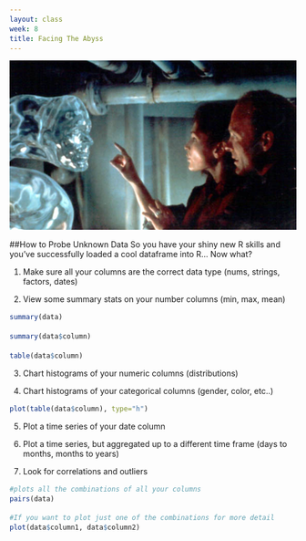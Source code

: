 ```yaml
---
layout: class
week: 8
title: Facing The Abyss
---
```


<img src="face.jpg">

##How to Probe Unknown Data
So you have your shiny new R skills and you’ve successfully loaded a cool dataframe into R... Now what?

1. Make sure all your columns are the correct data type (nums, strings, factors, dates)

2. View some summary stats on your number columns (min, max, mean)

  ```r
  summary(data)

  summary(data$column)

  table(data$column)
  ```

3. Chart histograms of your numeric columns (distributions)

4. Chart histograms of your categorical columns (gender, color, etc..)

  ```r
  plot(table(data$column), type="h")
  ```

5. Plot a time series of your date column

6. Plot a time series, but aggregated up to a different time frame (days to months, months to years)

7. Look for correlations and outliers

  ```r
  #plots all the combinations of all your columns
  pairs(data)

  #If you want to plot just one of the combinations for more detail
  plot(data$column1, data$column2)
  ```


